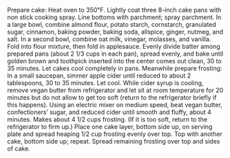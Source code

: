 Prepare cake: Heat oven to 350℉. Lightly coat three 8-inch cake pans with non stick cooking spray. Line bottoms with parchment; spray parchment. In a large bowl, combine almond flour, potato starch, cornstarch, granulated sugar, cinnamon, baking powder, baking soda, allspice, ginger, nutmeg, and salt.
In a second bowl, combine oat milk, vinegar, molasses, and vanilla. Fold into flour mixture, then fold in applesauce.
Evenly divide batter among prepared pans (about 2 1/3 cups in each pan), spread evenly, and bake until golden brown and toothpick inserted into the center comes out clean, 30 to 35 minutes. Let cakes cool completely in pans.
Meanwhile prepare frosting: In a small saucepan, simmer apple cider until reduced to about 2 tablespoons, 30 to 35 minutes. Let cool. While cider syrup is cooling, remove vegan butter from refrigerator and let sit at room temperature for 20 minutes but do not allow to get too soft (return to the refrigerator briefly if this happens).
Using an electric mixer on medium speed, beat vegan butter, confectioners’ sugar, and reduced cider until smooth and fluffy, about 4 minutes. Makes about 4 1/2 cups frosting. (If it is too soft, return to the refrigerator to firm up.)
Place one cake layer, bottom side up, on serving plate and spread heaping 1/2 cup frosting evenly over top. Top with another cake, bottom side up; repeat. Spread remaining frosting over top and sides of cake.